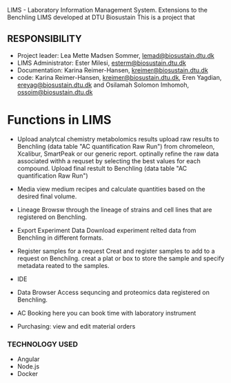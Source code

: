LIMS - Laboratory Information Management System.
Extensions to the Benchling LIMS developed at DTU Biosustain
This is a project that

## RESPONSIBILITY
- Project leader: Lea Mette Madsen Sommer, lemad@biosustain.dtu.dk
- LIMS Administrator: Ester Milesi, esterm@biosustain.dtu.dk
- Documentation: Karina Reimer-Hansen, kreimer@biosustain.dtu.dk
- code: Karina Reimer-Hansen, kreimer@biosustain.dtu.dk, Eren Yagdian, ereyag@biosustain.dtu.dk and Osilamah Solomon Imhomoh, ossoim@biosustain.dtu.dk

# Functions in LIMS

- Upload analytcal chemistry metabolomics results
upload raw results to Benchling (data table "AC quantification Raw Run") from chromeleon, Xcalibur, SmartPeak or our generic report. 
optinally refine the raw data associated withh a requset by selecting the best values for each compound.
Upload final restult to Benchling (data table "AC quantification Raw Run")

- Media
view medium recipes and calculate quantities based on the desired final volume. 

- Lineage
Browsw through the lineage of strains and cell lines that are registered on Benchling. 

- Export Experiment Data
Download experiment relted data from Benchling in different formats. 

- Register samples for a request
Creat and register samples to add to a request on Benchilng. creat a plat or box to store the sample and specify metadata reated to the samples. 

- IDE

- Data Browser
Access sequncing and proteomics data registered on Benchling.

- AC Booking
here you can book time with laboratory instrument

- Purchasing: view and edit material orders

### TECHNOLOGY USED
- Angular 
- Node.js
- Docker
